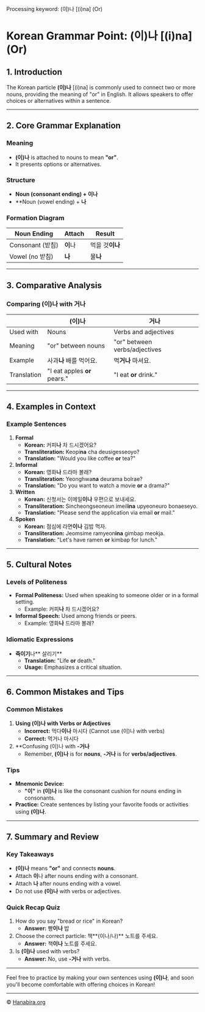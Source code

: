 Processing keyword: (이)나 [(i)na] (Or)
# Korean Grammar Point: (이)나 [(i)na] (Or)

## 1. Introduction
The Korean particle **(이)나** [(i)na] is commonly used to connect two or more nouns, providing the meaning of "or" in English. It allows speakers to offer choices or alternatives within a sentence.

---
## 2. Core Grammar Explanation
### Meaning
- **(이)나** is attached to nouns to mean **"or"**.
- It presents options or alternatives.
### Structure
- **Noun (consonant ending) + **이**나**
- **Noun (vowel ending) + **나**
### Formation Diagram
| Noun Ending            | Attach       | Result        |
|------------------------|--------------|---------------|
| Consonant (받침)        | **이**나     | 먹을 것**이나** |
| Vowel (no 받침)        | **나**       | 물**나**       |
---
## 3. Comparative Analysis
### Comparing **(이)나** with **거나**
|                | **(이)나**                           | **거나**                            |
|----------------|-------------------------------------|-------------------------------------|
| Used with      | Nouns                               | Verbs and adjectives                |
| Meaning        | "or" between nouns                  | "or" between verbs/adjectives       |
| Example        | 사과**나** 배를 먹어요.              | 먹**거나** 마셔요.                   |
| Translation    | "I eat apples **or** pears."        | "I eat **or** drink."               |
---
## 4. Examples in Context
### Example Sentences
1. **Formal**
   - **Korean:** 커피**나** 차 드시겠어요?
   - **Transliteration:** Keopi**na** cha deusigesseoyo?
   - **Translation:** "Would you like coffee **or** tea?"
2. **Informal**
   - **Korean:** 영화**나** 드라마 볼래?
   - **Transliteration:** Yeonghwa**na** deurama bolrae?
   - **Translation:** "Do you want to watch a movie **or** a drama?"
3. **Written**
   - **Korean:** 신청서는 이메일**이나** 우편으로 보내세요.
   - **Transliteration:** Sincheongseoneun imeil**ina** upyeoneuro bonaeseyo.
   - **Translation:** "Please send the application via email **or** mail."
4. **Spoken**
   - **Korean:** 점심에 라면**이나** 김밥 먹자.
   - **Transliteration:** Jeomsime ramyeon**ina** gimbap meokja.
   - **Translation:** "Let's have ramen **or** kimbap for lunch."
---
## 5. Cultural Notes
### Levels of Politeness
- **Formal Politeness:** Used when speaking to someone older or in a formal setting.
  - Example: 커피**나** 차 드시겠어요?
- **Informal Speech:** Used among friends or peers.
  - Example: 영화**나** 드라마 볼래?
### Idiomatic Expressions
- **죽이기**나** 살리기**
  - **Translation:** "Life **or** death."
  - **Usage:** Emphasizes a critical situation.
---
## 6. Common Mistakes and Tips
### Common Mistakes
1. **Using (이)나 with Verbs or Adjectives**
   - **Incorrect:** 먹다**이나** 마시다 (Cannot use (이)나 with verbs)
   - **Correct:** 먹거나 마시다
2. **Confusing (이)나 with **-거나**
   - Remember, **(이)나** is for **nouns**, **-거나** is for **verbs/adjectives**.
### Tips
- **Mnemonic Device:** 
  - **"이"** in **(이)나** is like the consonant cushion for nouns ending in consonants.
- **Practice:** Create sentences by listing your favorite foods or activities using **(이)나**.
---
## 7. Summary and Review
### Key Takeaways
- **(이)나** means **"or"** and connects **nouns**.
- Attach **이**나 after nouns ending with a consonant.
- Attach **나** after nouns ending with a vowel.
- Do not use **(이)나** with verbs or adjectives.
### Quick Recap Quiz
1. How do you say "bread or rice" in Korean?
   - **Answer:** 빵**이나** 밥
2. Choose the correct particle: 책**(이나/나)** 노트를 주세요.
   - **Answer:** 책**이나** 노트를 주세요.
3. Is **(이)나** used with verbs?
   - **Answer:** No, use **-거나** with verbs.
---
Feel free to practice by making your own sentences using **(이)나**, and soon you'll become comfortable with offering choices in Korean!

---
© [Hanabira.org](https://hanabira.org)
